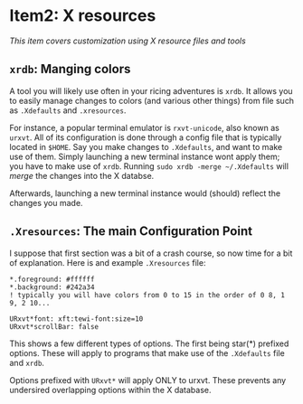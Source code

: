 # Item2: X resources

*This item covers customization using X resource files and tools*

## `xrdb`: Manging colors

A tool you will likely use often in your ricing adventures is `xrdb`. It allows you to easily manage changes to colors (and various other things) from file such as `.Xdefaults` and `.xresources`.

For instance, a popular terminal emulator is `rxvt-unicode`, also known as `urxvt`. All of its configuration is done through a config file that is typically located in `$HOME`. Say you make changes to
`.Xdefaults`, and want to make use of them. Simply launching a new terminal instance wont apply them; you have to make use of `xrdb`. Running `sudo xrdb -merge ~/.Xdefaults` will *merge* the changes into the X databse.
 

Afterwards, launching a new terminal instance would (should) reflect the changes you made. 

## `.Xresources`: The main Configuration Point

I suppose that first section was a bit of a crash course, so now time for a bit of explanation. Here is and example `.Xresources` file:

```
*.foreground: #ffffff
*.background: #242a34
! typically you will have colors from 0 to 15 in the order of 0 8, 1 9, 2 10...

URxvt*font: xft:tewi-font:size=10
URxvt*scrollBar: false
```

This shows a few different types of options. The first being star(*) prefixed options. These will apply to programs that make use of the `.Xdefaults` file and `xrdb`.

Options prefixed with `URxvt*` will apply ONLY to urxvt. These prevents any undersired overlapping options within the X database.
